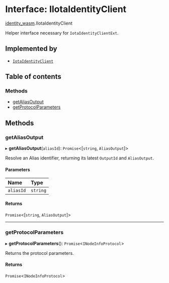 # Interface: IIotaIdentityClient

[identity\_wasm](../modules/identity_wasm.md).IIotaIdentityClient

Helper interface necessary for `IotaIdentityClientExt`.

## Implemented by

- [`IotaIdentityClient`](../classes/iota_identity_client.IotaIdentityClient.md)

## Table of contents

### Methods

- [getAliasOutput](identity_wasm.IIotaIdentityClient.md#getaliasoutput)
- [getProtocolParameters](identity_wasm.IIotaIdentityClient.md#getprotocolparameters)

## Methods

### getAliasOutput

▸ **getAliasOutput**(`aliasId`): `Promise`\<[`string`, `AliasOutput`]\>

Resolve an Alias identifier, returning its latest `OutputId` and `AliasOutput`.

#### Parameters

| Name | Type |
| :------ | :------ |
| `aliasId` | `string` |

#### Returns

`Promise`\<[`string`, `AliasOutput`]\>

___

### getProtocolParameters

▸ **getProtocolParameters**(): `Promise`\<`INodeInfoProtocol`\>

Returns the protocol parameters.

#### Returns

`Promise`\<`INodeInfoProtocol`\>
